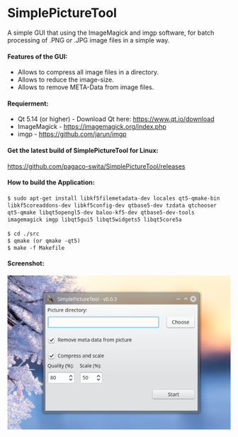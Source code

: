 # SimplePictureTool
A simple GUI that using the ImageMagick and imgp software, for batch processing of .PNG or .JPG image files in a simple way.
<br>
#### Features of the GUI: <br />
 * Allows to compress all image files in a directory.
 * Allows to reduce the image-size.
 * Allows to remove META-Data from image files.

#### Requierment: <br />
* Qt 5.14 (or higher) - Download Qt here: https://www.qt.io/download
* ImageMagick - https://imagemagick.org/index.php
* imgp - https://github.com/jarun/imgp

#### Get the latest build of SimplePictureTool for Linux:<br />
<a href="https://github.com/pagaco-swita/SimplePictureTool/releases">https://github.com/pagaco-swita/SimplePictureTool/releases</a>

#### How to build the Application:

```
$ sudo apt-get install libkf5filemetadata-dev locales qt5-qmake-bin libkf5coreaddons-dev libkf5config-dev qtbase5-dev tzdata qtchooser qt5-qmake libqt5opengl5-dev baloo-kf5-dev qtbase5-dev-tools imagemagick imgp libqt5gui5 libqt5widgets5 libqt5core5a

$ cd ./src
$ qmake (or qmake -qt5)
$ make -f Makefile
``` 

#### Screenshot: <br />
![Screenshot](https://github.com/pagaco-swita/SimplePictureTool/blob/main/Screenshot-Simple-PictureTool.png)
